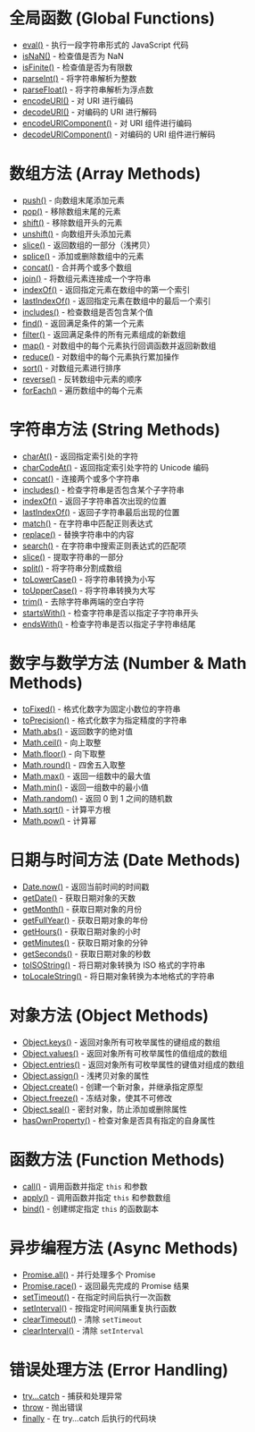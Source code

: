# 全局函数 (Global Functions)
- [eval()](https://developer.mozilla.org/zh-CN/docs/Web/JavaScript/Reference/Global_Objects/eval) - 执行一段字符串形式的 JavaScript 代码
- [isNaN()](https://developer.mozilla.org/zh-CN/docs/Web/JavaScript/Reference/Global_Objects/isNaN) - 检查值是否为 NaN
- [isFinite()](https://developer.mozilla.org/zh-CN/docs/Web/JavaScript/Reference/Global_Objects/isFinite) - 检查值是否为有限数
- [parseInt()](https://developer.mozilla.org/zh-CN/docs/Web/JavaScript/Reference/Global_Objects/parseInt) - 将字符串解析为整数
- [parseFloat()](https://developer.mozilla.org/zh-CN/docs/Web/JavaScript/Reference/Global_Objects/parseFloat) - 将字符串解析为浮点数
- [encodeURI()](https://developer.mozilla.org/zh-CN/docs/Web/JavaScript/Reference/Global_Objects/encodeURI) - 对 URI 进行编码
- [decodeURI()](https://developer.mozilla.org/zh-CN/docs/Web/JavaScript/Reference/Global_Objects/decodeURI) - 对编码的 URI 进行解码
- [encodeURIComponent()](https://developer.mozilla.org/zh-CN/docs/Web/JavaScript/Reference/Global_Objects/encodeURIComponent) - 对 URI 组件进行编码
- [decodeURIComponent()](https://developer.mozilla.org/zh-CN/docs/Web/JavaScript/Reference/Global_Objects/decodeURIComponent) - 对编码的 URI 组件进行解码

# 数组方法 (Array Methods)
- [push()](https://developer.mozilla.org/zh-CN/docs/Web/JavaScript/Reference/Global_Objects/Array/push) - 向数组末尾添加元素
- [pop()](https://developer.mozilla.org/zh-CN/docs/Web/JavaScript/Reference/Global_Objects/Array/pop) - 移除数组末尾的元素
- [shift()](https://developer.mozilla.org/zh-CN/docs/Web/JavaScript/Reference/Global_Objects/Array/shift) - 移除数组开头的元素
- [unshift()](https://developer.mozilla.org/zh-CN/docs/Web/JavaScript/Reference/Global_Objects/Array/unshift) - 向数组开头添加元素
- [slice()](https://developer.mozilla.org/zh-CN/docs/Web/JavaScript/Reference/Global_Objects/Array/slice) - 返回数组的一部分（浅拷贝）
- [splice()](https://developer.mozilla.org/zh-CN/docs/Web/JavaScript/Reference/Global_Objects/Array/splice) - 添加或删除数组中的元素
- [concat()](https://developer.mozilla.org/zh-CN/docs/Web/JavaScript/Reference/Global_Objects/Array/concat) - 合并两个或多个数组
- [join()](https://developer.mozilla.org/zh-CN/docs/Web/JavaScript/Reference/Global_Objects/Array/join) - 将数组元素连接成一个字符串
- [indexOf()](https://developer.mozilla.org/zh-CN/docs/Web/JavaScript/Reference/Global_Objects/Array/indexOf) - 返回指定元素在数组中的第一个索引
- [lastIndexOf()](https://developer.mozilla.org/zh-CN/docs/Web/JavaScript/Reference/Global_Objects/Array/lastIndexOf) - 返回指定元素在数组中的最后一个索引
- [includes()](https://developer.mozilla.org/zh-CN/docs/Web/JavaScript/Reference/Global_Objects/Array/includes) - 检查数组是否包含某个值
- [find()](https://developer.mozilla.org/zh-CN/docs/Web/JavaScript/Reference/Global_Objects/Array/find) - 返回满足条件的第一个元素
- [filter()](https://developer.mozilla.org/zh-CN/docs/Web/JavaScript/Reference/Global_Objects/Array/filter) - 返回满足条件的所有元素组成的新数组
- [map()](https://developer.mozilla.org/zh-CN/docs/Web/JavaScript/Reference/Global_Objects/Array/map) - 对数组中的每个元素执行回调函数并返回新数组
- [reduce()](https://developer.mozilla.org/zh-CN/docs/Web/JavaScript/Reference/Global_Objects/Array/reduce) - 对数组中的每个元素执行累加操作
- [sort()](https://developer.mozilla.org/zh-CN/docs/Web/JavaScript/Reference/Global_Objects/Array/sort) - 对数组元素进行排序
- [reverse()](https://developer.mozilla.org/zh-CN/docs/Web/JavaScript/Reference/Global_Objects/Array/reverse) - 反转数组中元素的顺序
- [forEach()](https://developer.mozilla.org/zh-CN/docs/Web/JavaScript/Reference/Global_Objects/Array/forEach) - 遍历数组中的每个元素

# 字符串方法 (String Methods)
- [charAt()](https://developer.mozilla.org/zh-CN/docs/Web/JavaScript/Reference/Global_Objects/String/charAt) - 返回指定索引处的字符
- [charCodeAt()](https://developer.mozilla.org/zh-CN/docs/Web/JavaScript/Reference/Global_Objects/String/charCodeAt) - 返回指定索引处字符的 Unicode 编码
- [concat()](https://developer.mozilla.org/zh-CN/docs/Web/JavaScript/Reference/Global_Objects/String/concat) - 连接两个或多个字符串
- [includes()](https://developer.mozilla.org/zh-CN/docs/Web/JavaScript/Reference/Global_Objects/String/includes) - 检查字符串是否包含某个子字符串
- [indexOf()](https://developer.mozilla.org/zh-CN/docs/Web/JavaScript/Reference/Global_Objects/String/indexOf) - 返回子字符串首次出现的位置
- [lastIndexOf()](https://developer.mozilla.org/zh-CN/docs/Web/JavaScript/Reference/Global_Objects/String/lastIndexOf) - 返回子字符串最后出现的位置
- [match()](https://developer.mozilla.org/zh-CN/docs/Web/JavaScript/Reference/Global_Objects/String/match) - 在字符串中匹配正则表达式
- [replace()](https://developer.mozilla.org/zh-CN/docs/Web/JavaScript/Reference/Global_Objects/String/replace) - 替换字符串中的内容
- [search()](https://developer.mozilla.org/zh-CN/docs/Web/JavaScript/Reference/Global_Objects/String/search) - 在字符串中搜索正则表达式的匹配项
- [slice()](https://developer.mozilla.org/zh-CN/docs/Web/JavaScript/Reference/Global_Objects/String/slice) - 提取字符串的一部分
- [split()](https://developer.mozilla.org/zh-CN/docs/Web/JavaScript/Reference/Global_Objects/String/split) - 将字符串分割成数组
- [toLowerCase()](https://developer.mozilla.org/zh-CN/docs/Web/JavaScript/Reference/Global_Objects/String/toLowerCase) - 将字符串转换为小写
- [toUpperCase()](https://developer.mozilla.org/zh-CN/docs/Web/JavaScript/Reference/Global_Objects/String/toUpperCase) - 将字符串转换为大写
- [trim()](https://developer.mozilla.org/zh-CN/docs/Web/JavaScript/Reference/Global_Objects/String/trim) - 去除字符串两端的空白字符
- [startsWith()](https://developer.mozilla.org/zh-CN/docs/Web/JavaScript/Reference/Global_Objects/String/startsWith) - 检查字符串是否以指定子字符串开头
- [endsWith()](https://developer.mozilla.org/zh-CN/docs/Web/JavaScript/Reference/Global_Objects/String/endsWith) - 检查字符串是否以指定子字符串结尾

# 数字与数学方法 (Number & Math Methods)
- [toFixed()](https://developer.mozilla.org/zh-CN/docs/Web/JavaScript/Reference/Global_Objects/Number/toFixed) - 格式化数字为固定小数位的字符串
- [toPrecision()](https://developer.mozilla.org/zh-CN/docs/Web/JavaScript/Reference/Global_Objects/Number/toPrecision) - 格式化数字为指定精度的字符串
- [Math.abs()](https://developer.mozilla.org/zh-CN/docs/Web/JavaScript/Reference/Global_Objects/Math/abs) - 返回数字的绝对值
- [Math.ceil()](https://developer.mozilla.org/zh-CN/docs/Web/JavaScript/Reference/Global_Objects/Math/ceil) - 向上取整
- [Math.floor()](https://developer.mozilla.org/zh-CN/docs/Web/JavaScript/Reference/Global_Objects/Math/floor) - 向下取整
- [Math.round()](https://developer.mozilla.org/zh-CN/docs/Web/JavaScript/Reference/Global_Objects/Math/round) - 四舍五入取整
- [Math.max()](https://developer.mozilla.org/zh-CN/docs/Web/JavaScript/Reference/Global_Objects/Math/max) - 返回一组数中的最大值
- [Math.min()](https://developer.mozilla.org/zh-CN/docs/Web/JavaScript/Reference/Global_Objects/Math/min) - 返回一组数中的最小值
- [Math.random()](https://developer.mozilla.org/zh-CN/docs/Web/JavaScript/Reference/Global_Objects/Math/random) - 返回 0 到 1 之间的随机数
- [Math.sqrt()](https://developer.mozilla.org/zh-CN/docs/Web/JavaScript/Reference/Global_Objects/Math/sqrt) - 计算平方根
- [Math.pow()](https://developer.mozilla.org/zh-CN/docs/Web/JavaScript/Reference/Global_Objects/Math/pow) - 计算幂

# 日期与时间方法 (Date Methods)
- [Date.now()](https://developer.mozilla.org/zh-CN/docs/Web/JavaScript/Reference/Global_Objects/Date/now) - 返回当前时间的时间戳
- [getDate()](https://developer.mozilla.org/zh-CN/docs/Web/JavaScript/Reference/Global_Objects/Date/getDate) - 获取日期对象的天数
- [getMonth()](https://developer.mozilla.org/zh-CN/docs/Web/JavaScript/Reference/Global_Objects/Date/getMonth) - 获取日期对象的月份
- [getFullYear()](https://developer.mozilla.org/zh-CN/docs/Web/JavaScript/Reference/Global_Objects/Date/getFullYear) - 获取日期对象的年份
- [getHours()](https://developer.mozilla.org/zh-CN/docs/Web/JavaScript/Reference/Global_Objects/Date/getHours) - 获取日期对象的小时
- [getMinutes()](https://developer.mozilla.org/zh-CN/docs/Web/JavaScript/Reference/Global_Objects/Date/getMinutes) - 获取日期对象的分钟
- [getSeconds()](https://developer.mozilla.org/zh-CN/docs/Web/JavaScript/Reference/Global_Objects/Date/getSeconds) - 获取日期对象的秒数
- [toISOString()](https://developer.mozilla.org/zh-CN/docs/Web/JavaScript/Reference/Global_Objects/Date/toISOString) - 将日期对象转换为 ISO 格式的字符串
- [toLocaleString()](https://developer.mozilla.org/zh-CN/docs/Web/JavaScript/Reference/Global_Objects/Date/toLocaleString) - 将日期对象转换为本地格式的字符串

# 对象方法 (Object Methods)
- [Object.keys()](https://developer.mozilla.org/zh-CN/docs/Web/JavaScript/Reference/Global_Objects/Object/keys) - 返回对象所有可枚举属性的键组成的数组
- [Object.values()](https://developer.mozilla.org/zh-CN/docs/Web/JavaScript/Reference/Global_Objects/Object/values) - 返回对象所有可枚举属性的值组成的数组
- [Object.entries()](https://developer.mozilla.org/zh-CN/docs/Web/JavaScript/Reference/Global_Objects/Object/entries) - 返回对象所有可枚举属性的键值对组成的数组
- [Object.assign()](https://developer.mozilla.org/zh-CN/docs/Web/JavaScript/Reference/Global_Objects/Object/assign) - 浅拷贝对象的属性
- [Object.create()](https://developer.mozilla.org/zh-CN/docs/Web/JavaScript/Reference/Global_Objects/Object/create) - 创建一个新对象，并继承指定原型
- [Object.freeze()](https://developer.mozilla.org/zh-CN/docs/Web/JavaScript/Reference/Global_Objects/Object/freeze) - 冻结对象，使其不可修改
- [Object.seal()](https://developer.mozilla.org/zh-CN/docs/Web/JavaScript/Reference/Global_Objects/Object/seal) - 密封对象，防止添加或删除属性
- [hasOwnProperty()](https://developer.mozilla.org/zh-CN/docs/Web/JavaScript/Reference/Global_Objects/Object/hasOwnProperty) - 检查对象是否具有指定的自身属性

# 函数方法 (Function Methods)
- [call()](https://developer.mozilla.org/zh-CN/docs/Web/JavaScript/Reference/Global_Objects/Function/call) - 调用函数并指定 `this` 和参数
- [apply()](https://developer.mozilla.org/zh-CN/docs/Web/JavaScript/Reference/Global_Objects/Function/apply) - 调用函数并指定 `this` 和参数数组
- [bind()](https://developer.mozilla.org/zh-CN/docs/Web/JavaScript/Reference/Global_Objects/Function/bind) - 创建绑定指定 `this` 的函数副本

# 异步编程方法 (Async Methods)
- [Promise.all()](https://developer.mozilla.org/zh-CN/docs/Web/JavaScript/Reference/Global_Objects/Promise/all) - 并行处理多个 Promise
- [Promise.race()](https://developer.mozilla.org/zh-CN/docs/Web/JavaScript/Reference/Global_Objects/Promise/race) - 返回最先完成的 Promise 结果
- [setTimeout()](https://developer.mozilla.org/zh-CN/docs/Web/API/setTimeout) - 在指定时间后执行一次函数
- [setInterval()](https://developer.mozilla.org/zh-CN/docs/Web/API/setInterval) - 按指定时间间隔重复执行函数
- [clearTimeout()](https://developer.mozilla.org/zh-CN/docs/Web/API/clearTimeout) - 清除 `setTimeout`
- [clearInterval()](https://developer.mozilla.org/zh-CN/docs/Web/API/clearInterval) - 清除 `setInterval`

# 错误处理方法 (Error Handling)
- [try...catch](https://developer.mozilla.org/zh-CN/docs/Web/JavaScript/Reference/Statements/try...catch) - 捕获和处理异常
- [throw](https://developer.mozilla.org/zh-CN/docs/Web/JavaScript/Reference/Statements/throw) - 抛出错误
- [finally](https://developer.mozilla.org/zh-CN/docs/Web/JavaScript/Reference/Statements/try...catch#The_finally_block) - 在 try...catch 后执行的代码块